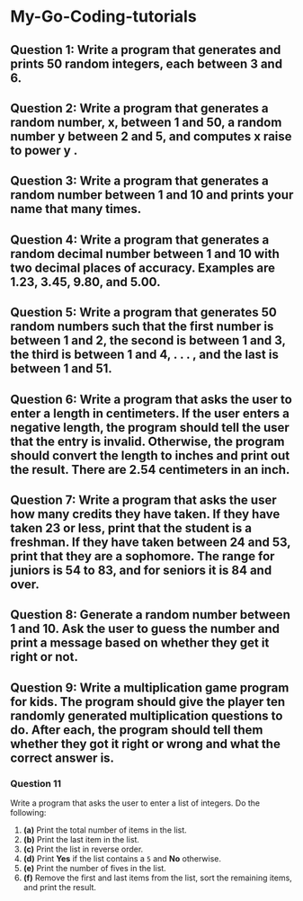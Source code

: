 # My-Go-Coding-tutorials
## Question 1: Write a program that generates and prints 50 random integers, each between 3 and 6.
## Question 2: Write a program that generates a random number, x, between 1 and 50, a random number y between 2 and 5, and computes x raise to power y .
## Question 3: Write a program that generates a random number between 1 and 10 and prints your name that many times.
## Question 4: Write a program that generates a random decimal number between 1 and 10 with two decimal places of accuracy. Examples are 1.23, 3.45, 9.80, and 5.00.
## Question 5: Write a program that generates 50 random numbers such that the first number is between 1 and 2, the second is between 1 and 3, the third is between 1 and 4, . . . , and the last is between 1 and 51.
## Question 6: Write a program that asks the user to enter a length in centimeters. If the user enters a negative length, the program should tell the user that the entry is invalid. Otherwise, the program should convert the length to inches and print out the result. There are 2.54 centimeters in an inch.
## Question 7: Write a program that asks the user how many credits they have taken. If they have taken 23 or less, print that the student is a freshman. If they have taken between 24 and 53, print that they are a sophomore. The range for juniors is 54 to 83, and for seniors it is 84 and over.
## Question 8: Generate a random number between 1 and 10. Ask the user to guess the number and print a message based on whether they get it right or not.
## Question 9: Write a multiplication game program for kids. The program should give the player ten randomly generated multiplication questions to do. After each, the program should tell them whether they got it right or wrong and what the correct answer is.
### Question 11

Write a program that asks the user to enter a list of integers. Do the following:

1. **(a)** Print the total number of items in the list.  
2. **(b)** Print the last item in the list.  
3. **(c)** Print the list in reverse order.  
4. **(d)** Print **Yes** if the list contains a `5` and **No** otherwise.  
5. **(e)** Print the number of fives in the list.  
6. **(f)** Remove the first and last items from the list, sort the remaining items, and print the result.

